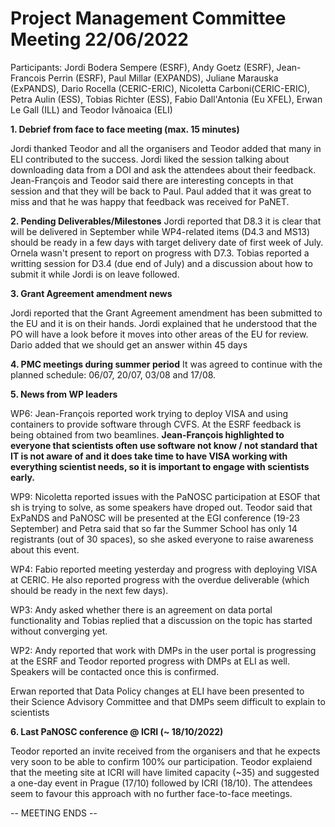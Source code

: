 Project Management Committee Meeting 22/06/2022
===============================================

Participants: Jordi Bodera Sempere (ESRF), Andy Goetz (ESRF), Jean-Francois Perrin (ESRF), Paul Millar (EXPANDS), Juliane Marauska (ExPANDS),  Dario Rocella (CERIC-ERIC), Nicoletta Carboni(CERIC-ERIC), Petra Aulin (ESS), Tobias Richter (ESS),  Fabio Dall'Antonia (Eu XFEL), Erwan Le Gall (ILL) and Teodor Ivănoaica (ELI)

**1. Debrief from face to face meeting (max. 15 minutes)**

Jordi thanked Teodor and all the organisers and Teodor added that many in ELI contributed to the success. Jordi liked the session talking about downloading data from a DOI and ask the attendees about their feedback. Jean-François and Teodor said there are interesting concepts in that session and that they will be back to Paul. Paul added that it was great to miss and that he was happy that feedback was received for PaNET.

**2. Pending Deliverables/Milestones**
Jordi reported that D8.3 it is clear that will be delivered in September while WP4-related items (D4.3 and MS13) should be ready in a few days with target delivery date of first week of July. Ornela wasn't present to report on progress with D7.3.
Tobias reported a writting session for D3.4 (due end of July) and a discussion about how to submit it while Jordi is on leave followed. 

**3. Grant Agreement amendment news**

Jordi reported that the Grant Agreement amendment has been submitted to the EU and it is on their hands. Jordi explained that he understood that the PO will have a look before it moves into other areas of the EU for review. Dario added that we should get an answer within 45 days

**4. PMC meetings during summer period**
It was agreed to continue with the planned schedule: 06/07, 20/07, 03/08 and 17/08.

**5. News from WP leaders**

WP6: Jean-François reported work trying to deploy VISA and using containers to provide software through CVFS. At the ESRF feedback is being obtained from two beamlines. **Jean-François highlighted to everyone that scientists often use software not know / not standard that IT is not aware of and it does take time to have VISA working with everything scientist needs, so it is important to engage with scientists early.**

WP9: Nicoletta reported issues with the PaNOSC participation at ESOF that sh is trying to solve, as some speakers have droped out. Teodor said that ExPaNDS and PaNOSC will be presented at the EGI conference (19-23 September) and Petra said that so far the Summer School has only 14 registrants (out of 30 spaces), so she asked everyone to raise awareness about this event.

WP4: Fabio reported meeting yesterday and progress with deploying VISA at CERIC. He also reported progress with the overdue deliverable (which should be ready in the next few days).

WP3: Andy asked whether there is an agreement on data portal functionality and Tobias replied that a discussion on the topic has started without converging yet.

WP2: Andy reported that work with DMPs in the user portal is progressing at the ESRF and Teodor reported progress with DMPs at ELI as well. Speakers will be contacted once this is confirmed.

Erwan reported that Data Policy changes at ELI have been presented to their Science Advisory Committee and that DMPs seem difficult to explain to scientists

**6. Last PaNOSC conference @ ICRI (~ 18/10/2022)**

Teodor reported an invite received from the organisers and that he expects very soon to be able to confirm 100% our participation. Teodor explaiend that the meeting site at ICRI will have limited capacity (~35) and suggested a one-day event in Prague (17/10) followed by ICRI (18/10). The attendees seem to favour this approach with no further face-to-face meetings.

-- MEETING ENDS --